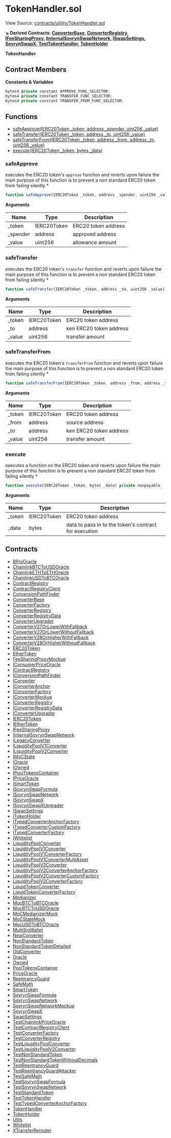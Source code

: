 # TokenHandler.sol

View Source: [contracts/utility/TokenHandler.sol](../contracts/utility/TokenHandler.sol)

**↘ Derived Contracts: [ConverterBase](ConverterBase.md), [ConverterRegistry](ConverterRegistry.md), [IFeeSharingProxy](IFeeSharingProxy.md), [IInternalSovrynSwapNetwork](IInternalSovrynSwapNetwork.md), [ISwapSettings](ISwapSettings.md), [SovrynSwapX](SovrynSwapX.md), [TestTokenHandler](TestTokenHandler.md), [TokenHolder](TokenHolder.md)**

**TokenHandler**

## Contract Members
**Constants & Variables**

```js
bytes4 private constant APPROVE_FUNC_SELECTOR;
bytes4 private constant TRANSFER_FUNC_SELECTOR;
bytes4 private constant TRANSFER_FROM_FUNC_SELECTOR;

```

## Functions

- [safeApprove(IERC20Token _token, address _spender, uint256 _value)](#safeapprove)
- [safeTransfer(IERC20Token _token, address _to, uint256 _value)](#safetransfer)
- [safeTransferFrom(IERC20Token _token, address _from, address _to, uint256 _value)](#safetransferfrom)
- [execute(IERC20Token _token, bytes _data)](#execute)

### safeApprove

executes the ERC20 token's `approve` function and reverts upon failure
the main purpose of this function is to prevent a non standard ERC20 token
from failing silently
	 *

```js
function safeApprove(IERC20Token _token, address _spender, uint256 _value) internal nonpayable
```

**Arguments**

| Name        | Type           | Description  |
| ------------- |------------- | -----|
| _token | IERC20Token | ERC20 token address | 
| _spender | address | approved address | 
| _value | uint256 | allowance amount | 

### safeTransfer

executes the ERC20 token's `transfer` function and reverts upon failure
the main purpose of this function is to prevent a non standard ERC20 token
from failing silently
	 *

```js
function safeTransfer(IERC20Token _token, address _to, uint256 _value) internal nonpayable
```

**Arguments**

| Name        | Type           | Description  |
| ------------- |------------- | -----|
| _token | IERC20Token | ERC20 token address | 
| _to | address | ken   ERC20 token address | 
| _value | uint256 | transfer amount | 

### safeTransferFrom

executes the ERC20 token's `transferFrom` function and reverts upon failure
the main purpose of this function is to prevent a non standard ERC20 token
from failing silently
	 *

```js
function safeTransferFrom(IERC20Token _token, address _from, address _to, uint256 _value) internal nonpayable
```

**Arguments**

| Name        | Type           | Description  |
| ------------- |------------- | -----|
| _token | IERC20Token | ERC20 token address | 
| _from | address | source address | 
| _to | address | ken   ERC20 token address | 
| _value | uint256 | transfer amount | 

### execute

executes a function on the ERC20 token and reverts upon failure
the main purpose of this function is to prevent a non standard ERC20 token
from failing silently
	 *

```js
function execute(IERC20Token _token, bytes _data) private nonpayable
```

**Arguments**

| Name        | Type           | Description  |
| ------------- |------------- | -----|
| _token | IERC20Token | ERC20 token address | 
| _data | bytes | data to pass in to the token's contract for execution | 

## Contracts

* [BProOracle](BProOracle.md)
* [ChainlinkBTCToUSDOracle](ChainlinkBTCToUSDOracle.md)
* [ChainlinkETHToETHOracle](ChainlinkETHToETHOracle.md)
* [ChainlinkUSDToBTCOracle](ChainlinkUSDToBTCOracle.md)
* [ContractRegistry](ContractRegistry.md)
* [ContractRegistryClient](ContractRegistryClient.md)
* [ConversionPathFinder](ConversionPathFinder.md)
* [ConverterBase](ConverterBase.md)
* [ConverterFactory](ConverterFactory.md)
* [ConverterRegistry](ConverterRegistry.md)
* [ConverterRegistryData](ConverterRegistryData.md)
* [ConverterUpgrader](ConverterUpgrader.md)
* [ConverterV27OrLowerWithFallback](ConverterV27OrLowerWithFallback.md)
* [ConverterV27OrLowerWithoutFallback](ConverterV27OrLowerWithoutFallback.md)
* [ConverterV28OrHigherWithFallback](ConverterV28OrHigherWithFallback.md)
* [ConverterV28OrHigherWithoutFallback](ConverterV28OrHigherWithoutFallback.md)
* [ERC20Token](ERC20Token.md)
* [EtherToken](EtherToken.md)
* [FeeSharingProxyMockup](FeeSharingProxyMockup.md)
* [IConsumerPriceOracle](IConsumerPriceOracle.md)
* [IContractRegistry](IContractRegistry.md)
* [IConversionPathFinder](IConversionPathFinder.md)
* [IConverter](IConverter.md)
* [IConverterAnchor](IConverterAnchor.md)
* [IConverterFactory](IConverterFactory.md)
* [IConverterMockup](IConverterMockup.md)
* [IConverterRegistry](IConverterRegistry.md)
* [IConverterRegistryData](IConverterRegistryData.md)
* [IConverterUpgrader](IConverterUpgrader.md)
* [IERC20Token](IERC20Token.md)
* [IEtherToken](IEtherToken.md)
* [IFeeSharingProxy](IFeeSharingProxy.md)
* [IInternalSovrynSwapNetwork](IInternalSovrynSwapNetwork.md)
* [ILegacyConverter](ILegacyConverter.md)
* [ILiquidityPoolV1Converter](ILiquidityPoolV1Converter.md)
* [ILiquidityPoolV2Converter](ILiquidityPoolV2Converter.md)
* [IMoCState](IMoCState.md)
* [IOracle](IOracle.md)
* [IOwned](IOwned.md)
* [IPoolTokensContainer](IPoolTokensContainer.md)
* [IPriceOracle](IPriceOracle.md)
* [ISmartToken](ISmartToken.md)
* [ISovrynSwapFormula](ISovrynSwapFormula.md)
* [ISovrynSwapNetwork](ISovrynSwapNetwork.md)
* [ISovrynSwapX](ISovrynSwapX.md)
* [ISovrynSwapXUpgrader](ISovrynSwapXUpgrader.md)
* [ISwapSettings](ISwapSettings.md)
* [ITokenHolder](ITokenHolder.md)
* [ITypedConverterAnchorFactory](ITypedConverterAnchorFactory.md)
* [ITypedConverterCustomFactory](ITypedConverterCustomFactory.md)
* [ITypedConverterFactory](ITypedConverterFactory.md)
* [IWhitelist](IWhitelist.md)
* [LiquidityPoolConverter](LiquidityPoolConverter.md)
* [LiquidityPoolV1Converter](LiquidityPoolV1Converter.md)
* [LiquidityPoolV1ConverterFactory](LiquidityPoolV1ConverterFactory.md)
* [LiquidityPoolV1ConverterMultiAsset](LiquidityPoolV1ConverterMultiAsset.md)
* [LiquidityPoolV2Converter](LiquidityPoolV2Converter.md)
* [LiquidityPoolV2ConverterAnchorFactory](LiquidityPoolV2ConverterAnchorFactory.md)
* [LiquidityPoolV2ConverterCustomFactory](LiquidityPoolV2ConverterCustomFactory.md)
* [LiquidityPoolV2ConverterFactory](LiquidityPoolV2ConverterFactory.md)
* [LiquidTokenConverter](LiquidTokenConverter.md)
* [LiquidTokenConverterFactory](LiquidTokenConverterFactory.md)
* [Medianizer](Medianizer.md)
* [MocBTCToBTCOracle](MocBTCToBTCOracle.md)
* [MocBTCToUSDOracle](MocBTCToUSDOracle.md)
* [MoCMedianizerMock](MoCMedianizerMock.md)
* [MoCStateMock](MoCStateMock.md)
* [MocUSDToBTCOracle](MocUSDToBTCOracle.md)
* [MultiSigWallet](MultiSigWallet.md)
* [NewConverter](NewConverter.md)
* [NonStandardToken](NonStandardToken.md)
* [NonStandardTokenDetailed](NonStandardTokenDetailed.md)
* [OldConverter](OldConverter.md)
* [Oracle](Oracle.md)
* [Owned](Owned.md)
* [PoolTokensContainer](PoolTokensContainer.md)
* [PriceOracle](PriceOracle.md)
* [ReentrancyGuard](ReentrancyGuard.md)
* [SafeMath](SafeMath.md)
* [SmartToken](SmartToken.md)
* [SovrynSwapFormula](SovrynSwapFormula.md)
* [SovrynSwapNetwork](SovrynSwapNetwork.md)
* [SovrynSwapNetworkMockup](SovrynSwapNetworkMockup.md)
* [SovrynSwapX](SovrynSwapX.md)
* [SwapSettings](SwapSettings.md)
* [TestChainlinkPriceOracle](TestChainlinkPriceOracle.md)
* [TestContractRegistryClient](TestContractRegistryClient.md)
* [TestConverterFactory](TestConverterFactory.md)
* [TestConverterRegistry](TestConverterRegistry.md)
* [TestLiquidityPoolConverter](TestLiquidityPoolConverter.md)
* [TestLiquidityPoolV2Converter](TestLiquidityPoolV2Converter.md)
* [TestNonStandardToken](TestNonStandardToken.md)
* [TestNonStandardTokenWithoutDecimals](TestNonStandardTokenWithoutDecimals.md)
* [TestReentrancyGuard](TestReentrancyGuard.md)
* [TestReentrancyGuardAttacker](TestReentrancyGuardAttacker.md)
* [TestSafeMath](TestSafeMath.md)
* [TestSovrynSwapFormula](TestSovrynSwapFormula.md)
* [TestSovrynSwapNetwork](TestSovrynSwapNetwork.md)
* [TestStandardToken](TestStandardToken.md)
* [TestTokenHandler](TestTokenHandler.md)
* [TestTypedConverterAnchorFactory](TestTypedConverterAnchorFactory.md)
* [TokenHandler](TokenHandler.md)
* [TokenHolder](TokenHolder.md)
* [Utils](Utils.md)
* [Whitelist](Whitelist.md)
* [XTransferRerouter](XTransferRerouter.md)

